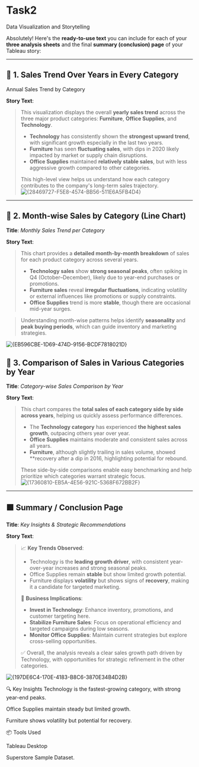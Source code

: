 # Task2
Data Visualization and Storytelling 

Absolutely! Here's the **ready-to-use text** you can include for each of your **three analysis sheets** and the final **summary (conclusion) page** of your Tableau story:

---

## 📘 **1. Sales Trend Over Years in Every Category**

Annual Sales Trend by Category 

**Story Text**:

> This visualization displays the overall **yearly sales trend** across the three major product categories: **Furniture**, **Office Supplies**, and **Technology**.
>
> * **Technology** has consistently shown the **strongest upward trend**, with significant growth especially in the last two years.
> * **Furniture** has seen **fluctuating sales**, with dips in 2020 likely impacted by market or supply chain disruptions.
> * **Office Supplies** maintained **relatively stable sales**, but with less aggressive growth compared to other categories.
>
> This high-level view helps us understand how each category contributes to the company's long-term sales trajectory.
![{28469727-F5E8-4574-BB56-511E6A5FB4D4}](https://github.com/user-attachments/assets/510e1aaa-bad4-4ba6-8e80-4c20588a958f)
---

## 📘 **2. Month-wise Sales by Category (Line Chart)**

**Title**: *Monthly Sales Trend per Category*

**Story Text**:

> This chart provides a **detailed month-by-month breakdown** of sales for each product category across several years.
>
> * **Technology sales** show **strong seasonal peaks**, often spiking in Q4 (October–December), likely due to year-end purchases or promotions.
> * **Furniture sales** reveal **irregular fluctuations**, indicating volatility or external influences like promotions or supply constraints.
> * **Office Supplies** trend is more **stable**, though there are occasional mid-year surges.

> Understanding month-wise patterns helps identify **seasonality** and **peak buying periods**, which can guide inventory and marketing strategies.

![{EB596CBE-1D69-474D-9156-BCDF7818021D}](https://github.com/user-attachments/assets/a9460b27-cca0-4877-832f-be2d992cc4d2)


## 📘 **3. Comparison of Sales in Various Categories by Year**

**Title**: *Category-wise Sales Comparison by Year*

**Story Text**:

> This chart compares the **total sales of each category side by side across years**, helping us quickly assess performance differences.
>
> * The **Technology category** has experienced **the highest sales growth**, outpacing others year over year.
> * **Office Supplies** maintains moderate and consistent sales across all years.
> * **Furniture**, although slightly trailing in sales volume, showed **recovery after a dip in 2016, highlighting potential for rebound.
>
> These side-by-side comparisons enable easy benchmarking and help prioritize which categories warrant strategic focus.
![{17360810-EB5A-4E56-921C-5368F672BB2F}](https://github.com/user-attachments/assets/da310c7d-6aa8-498f-9cdc-bcd2731f2589)

---

## 🟩 **Summary / Conclusion Page**

**Title**: *Key Insights & Strategic Recommendations*

**Story Text**:

> 📈 **Key Trends Observed**:
>
> * Technology is the **leading growth driver**, with consistent year-over-year increases and strong seasonal peaks.
> * Office Supplies remain **stable** but show limited growth potential.
> * Furniture displays **volatility** but shows signs of **recovery**, making it a candidate for targeted marketing.
>
> 🧠 **Business Implications**:
>
> * **Invest in Technology**: Enhance inventory, promotions, and customer targeting here.
> * **Stabilize Furniture Sales**: Focus on operational efficiency and targeted campaigns during low seasons.
> * **Monitor Office Supplies**: Maintain current strategies but explore cross-selling opportunities.
>
> ✅ Overall, the analysis reveals a clear sales growth path driven by Technology, with opportunities for strategic refinement in the other categories.

![{197DE6C4-170E-4183-B8C6-3870E34B4D2B}](https://github.com/user-attachments/assets/125f663b-41e9-4012-99b7-68ca5fd1a99b)

🔍 Key Insights
Technology is the fastest-growing category, with strong year-end peaks.

Office Supplies maintain steady but limited growth.

Furniture shows volatility but potential for recovery.

📦 Tools Used

Tableau Desktop

Superstore Sample Dataset.




